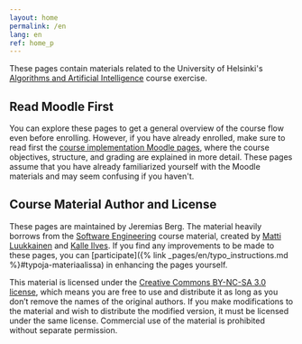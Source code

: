 ```yaml
---
layout: home
permalink: /en
lang: en
ref: home_p
---
```


These pages contain materials related to the University of Helsinki's [Algorithms and Artificial Intelligence](https://studies.helsinki.fi/kurssit/opintojakso/otm-3d27dcc5-f7b5-4eec-b5db-53217aee3918/TKT20010) course exercise.

## Read Moodle First
You can explore these pages to get a general overview of the course flow even before enrolling. However, if you have already enrolled, make sure to read first the [course implementation Moodle pages]({{site.moodle}}), where the course objectives, structure, and grading are explained in more detail. These pages assume that you have already familiarized yourself with the Moodle materials and may seem confusing if you haven't.

## Course Material Author and License

These pages are maintained by Jeremias Berg. The material heavily borrows from the [Software Engineering](https://ohjelmistotuotanto-hy.github.io/) course material, created by <a href="https://github.com/mluukkai">Matti Luukkainen</a> and <a href="https://github.com/Kaltsoon">Kalle Ilves</a>. If you find any improvements to be made to these pages, you can [participate]({% link _pages/en/typo_instructions.md %}#typoja-materiaalissa) in enhancing the pages yourself.

This material is licensed under the <a rel="license" href="https://creativecommons.org/licenses/by-nc-sa/3.0/">Creative Commons BY-NC-SA 3.0 license</a>, which means you are free to use and distribute it as long as you don’t remove the names of the original authors. If you make modifications to the material and wish to distribute the modified version, it must be licensed under the same license. Commercial use of the material is prohibited without separate permission.
